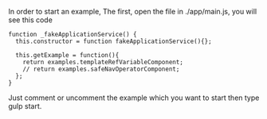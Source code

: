 In order to start an example, The first, open the file in ./app/main.js, you will see this code

```
function _fakeApplicationService() {
  this.constructor = function fakeApplicationService(){};

  this.getExample = function(){
    return examples.templateRefVariableComponent;
    // return examples.safeNavOperatorComponent;
  };
}
```

Just comment or uncomment the example which you want to start then type gulp start.